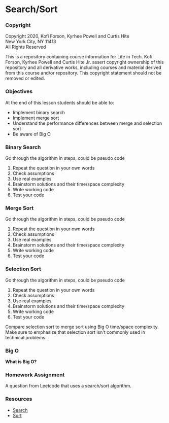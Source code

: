 # Search/Sort


### Copyright
Copyright 2020, Kofi Forson, Kyrhee Powell and Curtis Hite \
New York City, NY 11413 \
All Rights Reserved

This is a repository containing course information for Life in Tech. Kofi Forson, Kyrhee Powell and Curtis Hite Jr. assert copyright ownership of this repository and all derivative works, including courses and material derived from this course and/or repository. This copyright statement should not be removed or edited.


### Objectives
At the end of this lesson students should be able to: 
- Implement binary search
- Implement merge sort
- Understand the performance differences between merge and selection sort
- Be aware of Big O


 ### Binary Search
 Go through the algorithm in steps, could be pseudo code
 1. Repeat the question in your own words
 2. Check assumptions
 3. Use real examples
 4. Brainstorm solutions and their time/space complexity
 5. Write working code
 6. Test your code

 ### Merge Sort
 Go through the algorithm in steps, could be pseudo code
 1. Repeat the question in your own words
 2. Check assumptions
 3. Use real examples
 4. Brainstorm solutions and their time/space complexity
 5. Write working code
 6. Test your code

 ### Selection Sort
 Go through the algorithm in steps, could be pseudo code
 1. Repeat the question in your own words
 2. Check assumptions
 3. Use real examples
 4. Brainstorm solutions and their time/space complexity
 5. Write working code
 6. Test your code

 Compare selection sort to merge sort using Big O time/space complexity. Make sure to emphasize that selection sort isn't commonly used in technical problems.

 ### Big O
 __What is Big O?__


 ### Homework Assignment
 A question from Leetcode that uses a search/sort algorithm.

### Resources
- [Search](https://www.geeksforgeeks.org/searching-algorithms/)
- [Sort](https://www.geeksforgeeks.org/sorting-algorithms/)